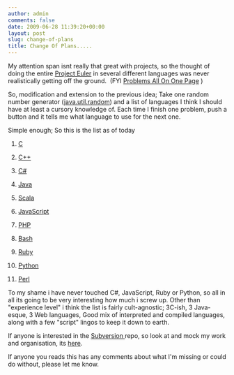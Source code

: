 ```yaml
---
author: admin
comments: false
date: 2009-06-28 11:39:20+00:00
layout: post
slug: change-of-plans
title: Change Of Plans.....
---
```


My attention span isnt really that great with projects, so the thought of doing the entire [Project Euler](http://projecteuler.net/) in several different languages was never realistically getting off the ground.  (FYI [Problems All On One Page](http://projecteuler.net/index.php?section=view_all) )

So, modification and extension to the previous idea; Take one random number generator ([java.util.random](http://www.cs.geneseo.edu/~baldwin/reference/random.html)) and a list of languages I think I should have at least a cursory knowledge of. Each time I finish one problem, push a button and it tells me what language to use for the next one.

Simple enough; So this is the list as of today

	
  1. [C](http://en.wikipedia.org/wiki/C_(programming_language))

	
  2. [C++](http://en.wikipedia.org/wiki/C%2B%2B)

	
  3. [C#](http://en.wikipedia.org/wiki/C_Sharp_(programming_language))

	
  4. [Java](http://en.wikipedia.org/wiki/Java_(programming_language))

	
  5. [Scala](http://www.scala-lang.org/)

	
  6. [JavaScript](http://en.wikipedia.org/wiki/JavaScript)

	
  7. [PHP](http://en.wikipedia.org/wiki/PHP)

	
  8. [Bash](http://en.wikipedia.org/wiki/Bash)

	
  9. [Ruby](http://en.wikipedia.org/wiki/Ruby_(programming_language))

	
  10. [Python](http://en.wikipedia.org/wiki/Python_(programming_language))

	
  11. [Perl](http://en.wikipedia.org/wiki/Perl)

To my shame i have never touched C#, JavaScript, Ruby or Python, so all in all its going to be very interesting how much i screw up. Other than "experience level" i think the list is fairly cult-agnostic; 3C-ish, 3 Java-esque, 3 Web languages, Good mix of interpreted and compiled languages, along with a few "script" lingos to keep it down to earth.

If anyone is interested in the [Subversion ](http://en.wikipedia.org/wiki/Subversion_(software))repo, so look at and mock my work and organisation, its [here](http://andrewbolster.info/euler ).

If anyone you reads this has any comments about what I'm missing or could do without, please let me know.
